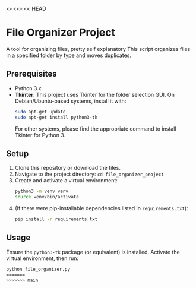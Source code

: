 <<<<<<< HEAD
# File Organizer Project
A tool for organizing files, pretty self explanatory
This script organizes files in a specified folder by type and moves duplicates.

## Prerequisites

* Python 3.x
* **Tkinter**: This project uses Tkinter for the folder selection GUI.
    On Debian/Ubuntu-based systems, install it with:
    ```bash
    sudo apt-get update
    sudo apt-get install python3-tk
    ```
    For other systems, please find the appropriate command to install Tkinter for Python 3.

## Setup

1.  Clone this repository or download the files.
2.  Navigate to the project directory: `cd file_organizer_project`
3.  Create and activate a virtual environment:
    ```bash
    python3 -m venv venv
    source venv/bin/activate
    ```
4.  (If there were pip-installable dependencies listed in `requirements.txt`):
    ```bash
    pip install -r requirements.txt
    ```

## Usage

Ensure the `python3-tk` package (or equivalent) is installed.
Activate the virtual environment, then run:
```bash
python file_organizer.py
=======
>>>>>>> main

